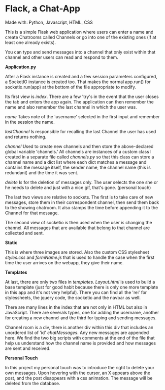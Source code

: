 # Flack, a Chat-App

Made with: Python, Javascript, HTML, CSS

This is a simple Flask web application where users can enter a name and create Chatrooms called Channels or go into one of the existing ones (if at least one already exists).

You can type and send messages into a channel that only exist within that channel and other users can read and respond to them.


**Application.py**

After a Flask instance is created and a few session parameters configured, a SocketIO instance is created too. That makes the normal app.run() for socketio.run(app) at the bottom of the file appropriate to modify.

Its first view is *index*. There are a few 'try's in the event that the user closes the tab and enters the app again. The application can then remember the name and also remember the last channel in which the user was.


*name* Takes note of the 'username' selected in the first input and remember in the session the name.


*lastChannel* Is responsible for recalling the last Channel the user has used and returns nothing.


*channel* Used to create new channels and then store the above-declared global variable 'channels.' All channels are instances of a custom class I created in a separate file called *channels.py* so that this class can store a channel name and a dict list where each dict matches a message and contains the message itself, the sender name, the channel name (this is redundant) and the time it was sent.

*delete* Is for the deletion of messages only. The user selects the one she or he needs to delete and just with a nice gif, that's gone. (personal touch)

The last two views are relative to sockets. The first is to take care of new messages, store them in their correspondent channel, then send them back to the showing chatroom. It also stamps the time before appending it to the Channel for that message. 

The second view of socketio is then used when the user is changing the channel. All messages that are available that belong to that channel are collected and sent. 

**Static**

This is where three images are stored. Also the custom CSS stylesheet *styles.css* and *formName.js* that is used to handle the case when the first time the user arrives on the webapp, they give their name.

**Templates**

At last, there are only two files in *templates*. *Layout.html* is used to build a base template (just for good habit because there is only one more template in this app and it's not very helpful). There you can find all the 'rel' for stylessheets, the jquery code, the socketio and the navbar as well. 

There are many lines in the index that are not only in HTML but also in JavaScript. There are severals types, one for adding the username, another for creating a new channel and the third for typing and sending messages.

Channel room is a div, there is another div within this div that includes an unordered list of 'id' *chatMessages*. Any new messages are appended here. We find the two big scripts with comments at the end of the file that help us understand how the channel name is provided and how messages are sent and received.



**Personal Touch**

In this project my personal touch was to introduce the right to delete your own messages. Upon hovering with the cursor, an X appears above the post, and the post disappears with a css animation. The message will be deleted from the database.
